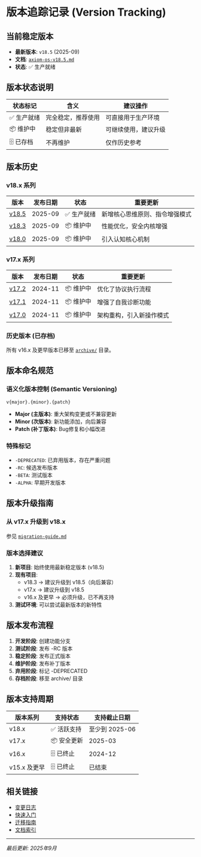 # 版本追踪记录 (Version Tracking)

## 当前稳定版本
- **最新版本**: `v18.5` (2025-09)
- **文档**: [`axiom-os-v18.5.md`](./axiom-os-v18.5.md)
- **状态**: ✅ 生产就绪

## 版本状态说明

| 状态标记 | 含义 | 建议操作 |
|---------|------|----------|
| ✅ 生产就绪 | 完全稳定，推荐使用 | 可直接用于生产环境 |
| 📦 维护中 | 稳定但非最新 | 可继续使用，建议升级 |
| 🗄️ 已存档 | 不再维护 | 仅作历史参考 |

## 版本历史

### v18.x 系列
| 版本 | 发布日期 | 状态 | 重要更新 |
|------|---------|------|----------|
| [v18.5](./axiom-os-v18.5.md) | 2025-09 | ✅ 生产就绪 | 新增核心思维原则、指令增强模式 |
| [v18.3](./axiom-os-v18.3.md) | 2025-09 | 📦 维护中 | 性能优化，安全内核增强 |
| [v18.0](./axiom-os-v18.0.md) | 2025-09 | 📦 维护中 | 引入认知核心机制 |

### v17.x 系列
| 版本 | 发布日期 | 状态 | 重要更新 |
|------|---------|------|----------|
| [v17.2](./axiom-os-v17.2.md) | 2024-11 | 📦 维护中 | 优化了协议执行流程 |
| [v17.1](./axiom-os-v17.1.md) | 2024-11 | 📦 维护中 | 增强了自我诊断功能 |
| [v17.0](./axiom-os-v17.0.md) | 2024-11 | 📦 维护中 | 架构重构，引入新操作模式 |

### 历史版本 (已存档)
所有 v16.x 及更早版本已移至 [`archive/`](../archive/) 目录。

## 版本命名规范

### 语义化版本控制 (Semantic Versioning)
```
v{major}.{minor}.{patch}
```

- **Major (主版本)**: 重大架构变更或不兼容更新
- **Minor (次版本)**: 新功能添加，向后兼容
- **Patch (补丁版本)**: Bug修复和小幅改进

### 特殊标记
- `-DEPRECATED`: 已弃用版本，存在严重问题
- `-RC`: 候选发布版本
- `-BETA`: 测试版本
- `-ALPHA`: 早期开发版本

## 版本升级指南

### 从 v17.x 升级到 v18.x
参见 [`migration-guide.md`](./migration-guide.md)

### 版本选择建议
1. **新项目**: 始终使用最新稳定版本 (v18.5)
2. **现有项目**:
   - v18.3 → 建议升级到 v18.5（向后兼容）
   - v17.x → 建议升级到 v18.5
   - v16.x 及更早 → 必须升级，已不再支持
3. **测试环境**: 可以尝试最新版本的新特性

## 版本发布流程

1. **开发阶段**: 创建功能分支
2. **测试阶段**: 发布 -RC 版本
3. **稳定阶段**: 发布正式版本
4. **维护阶段**: 发布补丁版本
5. **弃用阶段**: 标记 -DEPRECATED
6. **存档阶段**: 移至 archive/ 目录

## 版本支持周期

| 版本系列 | 支持状态 | 支持截止日期 |
|---------|---------|-------------|
| v18.x | ✅ 活跃支持 | 至少到 2025-06 |
| v17.x | 📦 安全更新 | 2025-03 |
| v16.x | 🗄️ 已终止 | 2024-12 |
| v15.x 及更早 | 🗄️ 已终止 | 已结束 |

## 相关链接

- [变更日志](../../CHANGELOG.md)
- [快速入门](./quick-start.md)
- [迁移指南](./migration-guide.md)
- [文档索引](../INDEX.md)

---
*最后更新: 2025年9月*